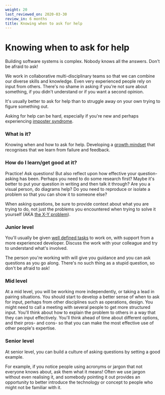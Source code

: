 ```yaml
---
weight: 20
last_reviewed_on: 2020-03-30
review_in: 6 months
title: Knowing when to ask for help
---
```

# Knowing when to ask for help

Building software systems is complex. Nobody knows all the answers. Don't be afraid to ask!

We work in collaborative multi-disciplinary teams so that we can combine our diverse skills and knowledge. Even very experienced people rely on input from others. There's no shame in asking if you're not sure about something, if you didn't understand or if you want a second opinion.

It's usually better to ask for help than to struggle away on your own trying to figure something out.

Asking for help can be hard, especially if you're new and perhaps experiencing [imposter syndrome](https://medium.com/learn-love-code/developers-how-to-overcome-imposter-syndrome-48edee803cf4).

### What is it?

Knowing when and how to ask for help. Developing a [growth mindset](https://www.ted.com/talks/carol_dweck_the_power_of_believing_that_you_can_improve) that recognises that we learn from failure and feedback.

### How do I learn/get good at it?

Practice! Ask questions! But also reflect upon how effective your question-asking has been. Perhaps you need to do some research first? Maybe it's better to put your question in writing and then talk it through? Are you a visual person, do diagrams help? Do you need to reproduce or isolate a problem so that you can show it to someone else?

When asking questions, be sure to provide context about what you are trying to do, not just the problems you encountered when trying to solve it yourself (AKA [the X-Y problem](https://meta.stackexchange.com/questions/66377/what-is-the-xy-problem)).

### Junior level

You'll usually be given [well defined tasks](/career-path/leading-and-communicating/leading-on-stories.html#junior-level) to work on, with support from a more experienced developer. Discuss the work with your colleague and try to understand what's involved.

The person you're working with will give you guidance and you can ask questions as you go along. There's no such thing as a stupid question, so don't be afraid to ask!

### Mid level

At a mid level, you will be working more independently, or taking a lead in pairing situations. You should start to develop a better sense of when to ask for input, perhaps from other disciplines such as operations, design. You might need to call a meeting with several people to get more structured input. You'll think about how to explain the problem to others in a way that they can input effectively. You'll think ahead of time about different options, and their pros- and cons- so that you can make the most effective use of other people's expertise.

### Senior level

At senior level, you can build a culture of asking questions by setting a good example.

For example, if you notice people using acronyms or jargon that not everyone knows about, ask them what it means! Often we use jargon without even realising it, and somebody pointing it out provides an opportunity to better introduce the technology or concept to people who might not be familiar with it.

